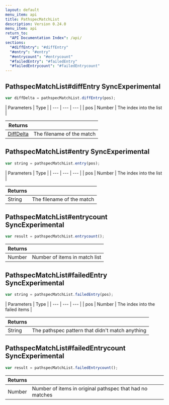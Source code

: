 ```yaml
---
layout: default
menu_item: api
title: PathspecMatchList
description: Version 0.24.0
menu_item: api
return_to:
  "API Documentation Index": /api/
sections:
  "#diffEntry": "#diffEntry"
  "#entry": "#entry"
  "#entrycount": "#entrycount"
  "#failedEntry": "#failedEntry"
  "#failedEntrycount": "#failedEntrycount"
---
```


## <a name="diffEntry"></a><span>PathspecMatchList#</span>diffEntry <span class="tags"><span class="sync">Sync</span><span class="experimental">Experimental</span></span>

```js
var diffDelta = pathspecMatchList.diffEntry(pos);
```

| Parameters | Type |
| --- | --- | --- |
| pos | Number | The index into the list |

| Returns |  |
| --- | --- |
| [DiffDelta](/api/diff_delta/) |  The filename of the match |

## <a name="entry"></a><span>PathspecMatchList#</span>entry <span class="tags"><span class="sync">Sync</span><span class="experimental">Experimental</span></span>

```js
var string = pathspecMatchList.entry(pos);
```

| Parameters | Type |
| --- | --- | --- |
| pos | Number | The index into the list |

| Returns |  |
| --- | --- |
| String |  The filename of the match |

## <a name="entrycount"></a><span>PathspecMatchList#</span>entrycount <span class="tags"><span class="sync">Sync</span><span class="experimental">Experimental</span></span>

```js
var result = pathspecMatchList.entrycount();
```

| Returns |  |
| --- | --- |
| Number |  Number of items in match list |

## <a name="failedEntry"></a><span>PathspecMatchList#</span>failedEntry <span class="tags"><span class="sync">Sync</span><span class="experimental">Experimental</span></span>

```js
var string = pathspecMatchList.failedEntry(pos);
```

| Parameters | Type |
| --- | --- | --- |
| pos | Number | The index into the failed items |

| Returns |  |
| --- | --- |
| String |  The pathspec pattern that didn't match anything |

## <a name="failedEntrycount"></a><span>PathspecMatchList#</span>failedEntrycount <span class="tags"><span class="sync">Sync</span><span class="experimental">Experimental</span></span>

```js
var result = pathspecMatchList.failedEntrycount();
```

| Returns |  |
| --- | --- |
| Number |  Number of items in original pathspec that had no matches |

